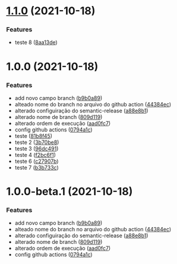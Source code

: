 # [1.1.0](https://github.com/danilocorrea87/example-semantic-release/compare/v1.0.0...v1.1.0) (2021-10-18)


### Features

* teste 8 ([8aa13de](https://github.com/danilocorrea87/example-semantic-release/commit/8aa13dec6ad65f9c9ced4c58b4fbdae49425584d))

# 1.0.0 (2021-10-18)


### Features

* add novo campo branch ([b9b0a89](https://github.com/danilocorrea87/example-semantic-release/commit/b9b0a89e1a5a975a4fc8b0a9ce9cb303269a67da))
* alteado nome do branch no arquivo do github action ([44384ec](https://github.com/danilocorrea87/example-semantic-release/commit/44384ec716f8545389cc2421e8de2da610bd783d))
* alterado configuiração do semantic-release ([a88e8b1](https://github.com/danilocorrea87/example-semantic-release/commit/a88e8b1116f90c99f0a4c42c240cb7b084eb95da))
* alterado nome de branch ([809d119](https://github.com/danilocorrea87/example-semantic-release/commit/809d119ba763f0b2235e6dcd24c10ae9b109d5c9))
* alterado ordem de execução ([aad0fc7](https://github.com/danilocorrea87/example-semantic-release/commit/aad0fc7369d708f01343b5f749cccea0e21ddd6b))
* config github actions ([0794a1c](https://github.com/danilocorrea87/example-semantic-release/commit/0794a1cabfdb0248138fb5cd96673f8ee99e2c63))
* teste ([81b8f45](https://github.com/danilocorrea87/example-semantic-release/commit/81b8f452bd83071348e3696e962f6f9f5b571e25))
* teste 2 ([3b70be8](https://github.com/danilocorrea87/example-semantic-release/commit/3b70be8a90d5cced38f817da3f672aac55352065))
* teste 3 ([96dc491](https://github.com/danilocorrea87/example-semantic-release/commit/96dc491d9f26e47014ce4ca7da52dccfb86b7e5a))
* teste 4 ([f2bc6f1](https://github.com/danilocorrea87/example-semantic-release/commit/f2bc6f166ffd8bc20e7ee7382624b048f9e7fd1d))
* teste 6 ([c27907b](https://github.com/danilocorrea87/example-semantic-release/commit/c27907baf7baef423daf1b106ad939780b189e05))
* teste 7 ([b3b733c](https://github.com/danilocorrea87/example-semantic-release/commit/b3b733c1d24c6b9f10f6478a7e8da87d30679679))

# 1.0.0-beta.1 (2021-10-18)


### Features

* add novo campo branch ([b9b0a89](https://github.com/danilocorrea87/example-semantic-release/commit/b9b0a89e1a5a975a4fc8b0a9ce9cb303269a67da))
* alteado nome do branch no arquivo do github action ([44384ec](https://github.com/danilocorrea87/example-semantic-release/commit/44384ec716f8545389cc2421e8de2da610bd783d))
* alterado configuiração do semantic-release ([a88e8b1](https://github.com/danilocorrea87/example-semantic-release/commit/a88e8b1116f90c99f0a4c42c240cb7b084eb95da))
* alterado nome de branch ([809d119](https://github.com/danilocorrea87/example-semantic-release/commit/809d119ba763f0b2235e6dcd24c10ae9b109d5c9))
* alterado ordem de execução ([aad0fc7](https://github.com/danilocorrea87/example-semantic-release/commit/aad0fc7369d708f01343b5f749cccea0e21ddd6b))
* config github actions ([0794a1c](https://github.com/danilocorrea87/example-semantic-release/commit/0794a1cabfdb0248138fb5cd96673f8ee99e2c63))
